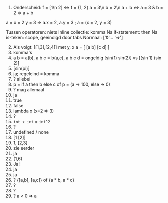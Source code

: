1. Onderscheid:
f = [1\n 2] <=> f = {1, 2}
a = 3\n b = 2\n a + b  <=>  a = 3 & b = 2 => a + b

a =
	x = 2
	y = 3
=> a.x = 2, a.y = 3   ; a = (x = 2, y = 3)

Tussen operatoren:
	niets
Inline collectie:
	komma
Na if-statement:
	then
Na is-teken:
	scope, geeindigd door tabs
Normaal:
	['&'... '=>']

2. Als volgt:
[[1,3],[2,4]] met y, x
a = [
	[a b]
	[c d]
]
3. komma's
4. a b = a(b), a b c = b(a,c), a b c d = ongeldig
[sin(1) sin(2)] vs [(sin 1) (sin 2)]
5. [sin(pi)]
6. ja; regeleind = komma
7. ? allebei
8. p = if a then b else c   of   p = (a -> 100, else -> 0)
9. ? mag allemaal
10. ja
11. true
12. false
13. lambda x (x=2 => 3)
14. ?
15. `int x int` = `int^2`
16. ?
18. undefined / none
19. [1 [2]]
20. 1, [2,3]
21. zie eerder
22. ja
23. (1,6)
24. Ja!
25. ja
26. ja
27. ? {[a,b], [a,c]} of {a * b, a * c}
28. ?
29. ?
30. ? a < 0 => a
